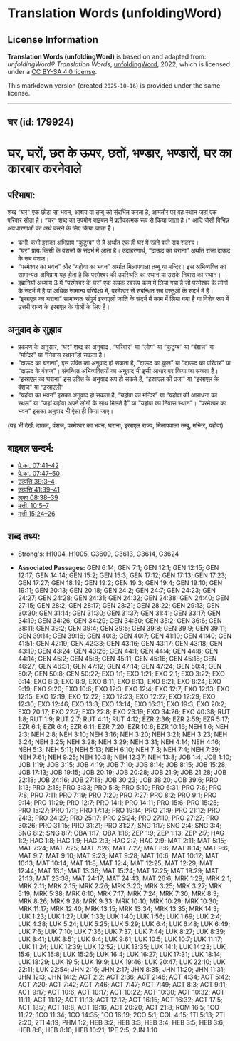 # Translation Words (unfoldingWord)

## License Information

**Translation Words (unfoldingWord)** is based on and adapted from: _unfoldingWord® Translation Words_, [unfoldingWord](https://unfoldingword.org/utw), 2022, which is licensed under a [CC BY-SA 4.0 license](https://creativecommons.org/licenses/by-sa/4.0/legalcode.en).

This markdown version (created `2025-10-16`) is provided under the same license.



--------------------------------

## घर (id: 179924)

घर, घरों, छत के ऊपर, छतों, भण्डार, भण्डारों, घर का कारबार करनेवाले
==================================================================

परिभाषा:
--------

शब्द "घर" एक छोटा सा भवन, आश्रय या तम्बू को संदर्भित करता है, आमतौर पर वह स्थान जहां एक परिवार सोता है। “घर” शब्द का उपयोग बाइबल में प्रतीकात्मक रूप से किया जाता है।" आदि जैसी विभिन्न अवधारणाओं का अर्थ करने के लिए किया जाता है।

* कभी\-कभी इसका अभिप्राय “कुटुम्ब” से है अर्थात एक ही घर में रहने वाले सब सदस्य।
* “घर” प्रायः किसी के वंशजों के संदर्भ में आता है। उदाहरणार्थ, “दाऊद का घराना” अर्थात राजा दाऊद के सब वंशज।
* “परमेश्वर का भवन” और “यहोवा का भवन” अर्थात मिलापवाला तम्बू या मन्दिर। इस अभिव्यक्ति का सामान्यतः अभिप्राय यह होता है कि परमेश्वर की उपस्थिति का स्थान या उसके निवास का स्थान।
* इब्रानियों अध्याय 3 में “परमेश्वर के घर” एक रूपक स्वरूप काम में लिया गया है जो परमेश्वर के लोगों के संदर्भ में है या अधिक सामान्य परिप्रेक्ष्य में, परमेश्वर से संबन्धित सब वस्तुओं के संदर्भ में है।
* “इस्राएल का घराना” सामान्यतः संपूर्ण इस्राएली जाति के संदर्भ में काम में लिया गया है या विशेष रूप में उत्तरी राज्य के इस्राएल के गोत्रों के लिए है।

अनुवाद के सुझाव
---------------

* प्रकरण के अनुसार, “घर” शब्द का अनुवाद , “परिवार” या “लोग” या “कुटुम्ब” या “वंशज” या “मन्दिर” या “निवास स्थान”हो सकता है।
* “दाऊद का घराना”, इस उक्ति का अनुवाद हो सकता है, “दाऊद का कुल” या “दाऊद का परिवार” या “दाऊद के वंशज”। संबन्धित अभिव्यक्तियों का अनुवाद भी इसी आधार पर किया जा सकता है।
* “इस्राएल का घराना” इस उक्ति के अनुवाद रूप हो सकते हैं, “इस्राएल की प्रजा” या “इस्राएल के वंशज” या “इस्राएली”
* “यहोवा का भवन” इसका अनुवाद हो सकता है, “यहोवा का मन्दिर” या “यहोवा की आराधना का स्थल” या “जहां यहोवा अपने लोगों के साथ मिलते है” या “यहोवा का निवास स्थान”। “परमेश्वर का भवन” इसका अनुवाद भी ऐसा ही किया जाए।

(यह भी देखें: दाऊद, वंशज, परमेश्वर का भवन, घराना, इस्राएल राज्य, मिलापवाला तम्बू, मन्दिर, यहोवा)

बाइबल सन्दर्भ:
--------------

* [प्रे.का. 07:41–42](https://ref.ly/Acts7:41-Acts7:42)
* [प्रे.का. 07:47–50](https://ref.ly/Acts7:47-Acts7:50)
* [उत्पत्ति 39:3–4](https://ref.ly/Gen39:3-Gen39:4)
* [उत्पत्ति 41:39–41](https://ref.ly/Gen41:39-Gen41:41)
* [लूका 08:38–39](https://ref.ly/Luke8:38-Luke8:39)
* [मत्ती. 10:5–7](https://ref.ly/Matt10:5-Matt10:7)
* [मत्ती 15:24–26](https://ref.ly/Matt15:24-Matt15:26)

शब्द तथ्य:
----------

* Strong's: H1004, H1005, G3609, G3613, G3614, G3624

* **Associated Passages:** GEN 6:14; GEN 7:1; GEN 12:1; GEN 12:15; GEN 12:17; GEN 14:14; GEN 15:2; GEN 15:3; GEN 17:12; GEN 17:13; GEN 17:23; GEN 17:27; GEN 18:19; GEN 19:2; GEN 19:3; GEN 19:4; GEN 19:10; GEN 19:11; GEN 20:13; GEN 20:18; GEN 24:2; GEN 24:7; GEN 24:23; GEN 24:27; GEN 24:28; GEN 24:31; GEN 24:32; GEN 24:38; GEN 24:40; GEN 27:15; GEN 28:2; GEN 28:17; GEN 28:21; GEN 28:22; GEN 29:13; GEN 30:30; GEN 31:14; GEN 31:30; GEN 31:37; GEN 31:41; GEN 33:17; GEN 34:19; GEN 34:26; GEN 34:29; GEN 34:30; GEN 35:2; GEN 36:6; GEN 38:11; GEN 39:2; GEN 39:4; GEN 39:5; GEN 39:8; GEN 39:9; GEN 39:11; GEN 39:14; GEN 39:16; GEN 40:3; GEN 40:7; GEN 41:10; GEN 41:40; GEN 41:51; GEN 42:19; GEN 42:33; GEN 43:16; GEN 43:17; GEN 43:18; GEN 43:19; GEN 43:24; GEN 43:26; GEN 44:1; GEN 44:4; GEN 44:8; GEN 44:14; GEN 45:2; GEN 45:8; GEN 45:11; GEN 45:16; GEN 45:18; GEN 46:27; GEN 46:31; GEN 47:12; GEN 47:14; GEN 47:24; GEN 50:4; GEN 50:7; GEN 50:8; GEN 50:22; EXO 1:1; EXO 1:21; EXO 2:1; EXO 3:22; EXO 6:14; EXO 8:3; EXO 8:9; EXO 8:11; EXO 8:13; EXO 8:21; EXO 8:24; EXO 9:19; EXO 9:20; EXO 10:6; EXO 12:3; EXO 12:4; EXO 12:7; EXO 12:13; EXO 12:15; EXO 12:19; EXO 12:22; EXO 12:23; EXO 12:27; EXO 12:29; EXO 12:30; EXO 12:46; EXO 13:3; EXO 13:14; EXO 16:31; EXO 19:3; EXO 20:2; EXO 20:17; EXO 22:7; EXO 22:8; EXO 23:19; EXO 34:26; EXO 40:38; RUT 1:8; RUT 1:9; RUT 2:7; RUT 4:11; RUT 4:12; EZR 2:36; EZR 2:59; EZR 5:17; EZR 6:1; EZR 6:4; EZR 6:11; EZR 7:20; EZR 10:6; EZR 10:16; NEH 1:6; NEH 2:3; NEH 2:8; NEH 3:10; NEH 3:16; NEH 3:20; NEH 3:21; NEH 3:23; NEH 3:24; NEH 3:25; NEH 3:28; NEH 3:29; NEH 3:31; NEH 4:14; NEH 4:16; NEH 5:3; NEH 5:11; NEH 5:13; NEH 6:10; NEH 7:3; NEH 7:4; NEH 7:39; NEH 7:61; NEH 9:25; NEH 10:38; NEH 12:37; NEH 13:8; JOB 1:4; JOB 1:10; JOB 1:19; JOB 3:15; JOB 4:19; JOB 7:10; JOB 8:14; JOB 8:15; JOB 15:28; JOB 17:13; JOB 19:15; JOB 20:19; JOB 20:28; JOB 21:9; JOB 21:28; JOB 22:18; JOB 24:16; JOB 27:18; JOB 30:23; JOB 38:20; JOB 39:6; PRO 1:13; PRO 2:18; PRO 3:33; PRO 5:8; PRO 5:10; PRO 6:31; PRO 7:6; PRO 7:8; PRO 7:11; PRO 7:19; PRO 7:20; PRO 7:27; PRO 8:2; PRO 9:1; PRO 9:14; PRO 11:29; PRO 12:7; PRO 14:1; PRO 14:11; PRO 15:6; PRO 15:25; PRO 15:27; PRO 17:1; PRO 17:13; PRO 19:14; PRO 21:9; PRO 21:12; PRO 24:3; PRO 24:27; PRO 25:17; PRO 25:24; PRO 27:10; PRO 27:27; PRO 30:26; PRO 31:15; PRO 31:21; PRO 31:27; SNG 1:17; SNG 2:4; SNG 3:4; SNG 8:2; SNG 8:7; OBA 1:17; OBA 1:18; ZEP 1:9; ZEP 1:13; ZEP 2:7; HAG 1:2; HAG 1:8; HAG 1:9; HAG 2:3; HAG 2:7; HAG 2:9; MAT 2:11; MAT 5:15; MAT 7:24; MAT 7:25; MAT 7:26; MAT 7:27; MAT 8:6; MAT 8:14; MAT 9:6; MAT 9:7; MAT 9:10; MAT 9:23; MAT 9:28; MAT 10:6; MAT 10:12; MAT 10:13; MAT 10:14; MAT 11:8; MAT 12:4; MAT 12:25; MAT 12:29; MAT 12:44; MAT 13:1; MAT 13:36; MAT 15:24; MAT 17:25; MAT 19:29; MAT 21:13; MAT 23:38; MAT 24:17; MAT 24:43; MAT 26:6; MRK 1:29; MRK 2:1; MRK 2:11; MRK 2:15; MRK 2:26; MRK 3:20; MRK 3:25; MRK 3:27; MRK 5:19; MRK 5:38; MRK 6:10; MRK 7:17; MRK 7:24; MRK 7:30; MRK 8:3; MRK 8:26; MRK 9:28; MRK 9:33; MRK 10:10; MRK 10:29; MRK 10:30; MRK 11:17; MRK 12:40; MRK 13:15; MRK 13:34; MRK 13:35; MRK 14:3; LUK 1:23; LUK 1:27; LUK 1:33; LUK 1:40; LUK 1:56; LUK 1:69; LUK 2:4; LUK 4:38; LUK 5:24; LUK 5:25; LUK 5:29; LUK 6:4; LUK 6:48; LUK 6:49; LUK 7:6; LUK 7:10; LUK 7:36; LUK 7:37; LUK 7:44; LUK 8:27; LUK 8:39; LUK 8:41; LUK 8:51; LUK 9:4; LUK 9:61; LUK 10:5; LUK 10:7; LUK 11:17; LUK 11:24; LUK 12:39; LUK 12:52; LUK 13:35; LUK 14:1; LUK 14:23; LUK 15:6; LUK 15:8; LUK 15:25; LUK 16:4; LUK 16:27; LUK 17:31; LUK 18:14; LUK 18:29; LUK 19:5; LUK 19:9; LUK 19:46; LUK 20:47; LUK 22:10; LUK 22:11; LUK 22:54; JHN 2:16; JHN 2:17; JHN 8:35; JHN 11:20; JHN 11:31; JHN 12:3; JHN 14:2; ACT 2:2; ACT 2:36; ACT 2:46; ACT 4:34; ACT 5:42; ACT 7:20; ACT 7:42; ACT 7:46; ACT 7:47; ACT 7:49; ACT 8:3; ACT 9:11; ACT 9:17; ACT 10:6; ACT 10:17; ACT 10:22; ACT 10:30; ACT 10:32; ACT 11:11; ACT 11:12; ACT 11:13; ACT 12:12; ACT 16:15; ACT 16:32; ACT 17:5; ACT 18:7; ACT 18:8; ACT 19:16; ACT 20:20; ACT 21:8; ROM 16:5; 1CO 11:22; 1CO 11:34; 1CO 14:35; 1CO 16:19; 2CO 5:1; COL 4:15; 1TI 5:13; 2TI 2:20; 2TI 4:19; PHM 1:2; HEB 3:2; HEB 3:3; HEB 3:4; HEB 3:5; HEB 3:6; HEB 8:8; HEB 8:10; HEB 10:21; 1PE 2:5; 2JN 1:10

